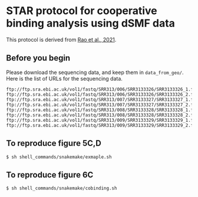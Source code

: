 # STAR protocol for cooperative binding analysis using dSMF data

This protocol is derived from [Rao et al., 2021](https://pubmed.ncbi.nlm.nih.gov/33705711/).  

## Before you begin

Please download the sequencing data, and keep them in `data_from_geo/`. Here is the list of URLs for the sequencing data. 
```
ftp://ftp.sra.ebi.ac.uk/vol1/fastq/SRR313/006/SRR3133326/SRR3133326_1.fastq.gz
ftp://ftp.sra.ebi.ac.uk/vol1/fastq/SRR313/006/SRR3133326/SRR3133326_2.fastq.gz
ftp://ftp.sra.ebi.ac.uk/vol1/fastq/SRR313/007/SRR3133327/SRR3133327_1.fastq.gz
ftp://ftp.sra.ebi.ac.uk/vol1/fastq/SRR313/007/SRR3133327/SRR3133327_2.fastq.gz
ftp://ftp.sra.ebi.ac.uk/vol1/fastq/SRR313/008/SRR3133328/SRR3133328_1.fastq.gz
ftp://ftp.sra.ebi.ac.uk/vol1/fastq/SRR313/008/SRR3133328/SRR3133328_2.fastq.gz
ftp://ftp.sra.ebi.ac.uk/vol1/fastq/SRR313/009/SRR3133329/SRR3133329_1.fastq.gz
ftp://ftp.sra.ebi.ac.uk/vol1/fastq/SRR313/009/SRR3133329/SRR3133329_2.fastq.gz
```

## To reproduce figure 5C,D


```
$ sh shell_commands/snakemake/exmaple.sh  
```

## To reproduce figure 6C
```
$ sh shell_commands/snakemake/cobinding.sh 
```
